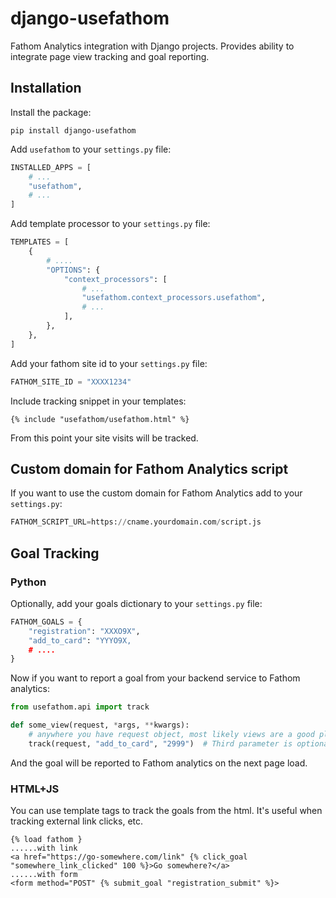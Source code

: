 # django-usefathom

Fathom Analytics integration with Django projects. Provides ability to integrate
page view tracking and goal reporting.

## Installation

Install the package:

```
pip install django-usefathom
```

Add `usefathom` to your `settings.py` file:

```python
INSTALLED_APPS = [
    # ...
    "usefathom",
    # ...
]
```

Add template processor to your `settings.py` file:

```python
TEMPLATES = [
    {
        # ....
        "OPTIONS": {
            "context_processors": [
                # ...
                "usefathom.context_processors.usefathom",
                # ...
            ],
        },
    },
]
```

Add your fathom site id to your `settings.py` file:

```python
FATHOM_SITE_ID = "XXXX1234"
```

Include tracking snippet in your templates:

```jinja2
{% include "usefathom/usefathom.html" %}
```

From this point your site visits will be tracked.

## Custom domain for Fathom Analytics script

If you want to use the custom domain for Fathom Analytics add to your `settings.py`:

```python
FATHOM_SCRIPT_URL=https://cname.yourdomain.com/script.js
```

## Goal Tracking

### Python

Optionally, add your goals dictionary to your `settings.py` file:

```python
FATHOM_GOALS = {
    "registration": "XXXO9X",
    "add_to_card": "YYYO9X,
    # ....
}
```

Now if you want to report a goal from your backend service to Fathom analytics:

```python
from usefathom.api import track

def some_view(request, *args, **kwargs):
    # anywhere you have request object, most likely views are a good place for this
    track(request, "add_to_card", "2999")  # Third parameter is optional, attaches the monetary value to the goal. 29.99 in example
```

And the goal will be reported to Fathom analytics on the next page load.

### HTML+JS

You can use template tags to track the goals from the html. It's useful when tracking external link clicks, etc.

```jinja2
{% load fathom }
......with link
<a href="https://go-somewhere.com/link" {% click_goal "somewhere_link_clicked" 100 %}>Go somewhere?</a>
......with form
<form method="POST" {% submit_goal "registration_submit" %}>
```

